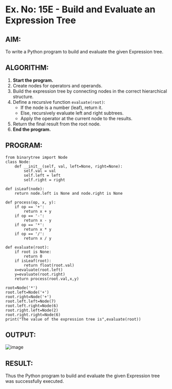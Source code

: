 
# Ex. No: 15E - Build and Evaluate an Expression Tree

## AIM:
To write a Python program to build and evaluate the given Expression tree.

## ALGORITHM:

1. **Start the program.**
2. Create nodes for operators and operands.
3. Build the expression tree by connecting nodes in the correct hierarchical structure.
4. Define a recursive function `evaluate(root)`:
   - If the node is a number (leaf), return it.
   - Else, recursively evaluate left and right subtrees.
   - Apply the operator at the current node to the results.
5. Return the final result from the root node.
6. **End the program.**

## PROGRAM:

```
from binarytree import Node
class Node:
    def __init__(self, val, left=None, right=None):
        self.val = val
        self.left = left
        self.right = right

def isLeaf(node):
    return node.left is None and node.right is None
 
def process(op, x, y):
    if op == '+':
        return x + y
    if op == '-':
        return x - y
    if op == '*':
        return x * y
    if op == '/':
        return x / y
 
def evaluate(root):
    if root is None:
        return 0
    if isLeaf(root):
        return float(root.val)
    x=evaluate(root.left)
    y=evaluate(root.right)
    return process(root.val,x,y)

root=Node('*')
root.left=Node('+')
root.right=Node('+')
root.left.left=Node(7)
root.left.right=Node(6)
root.right.left=Node(2)
root.right.right=Node(6)
print("The value of the expression tree is",evaluate(root))
```

## OUTPUT:

![image](https://github.com/user-attachments/assets/109cb74e-2f7c-4f86-9225-bf53f2a34402)


## RESULT:

Thus the Python program to build and evaluate the given Expression tree was successfully executed.
